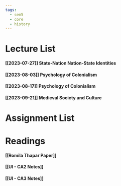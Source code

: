 ```yaml
---
tags:
  - sem5
  - core
  - history
---
```


Lecture List
==
#### [[2023-07-27]] State-Nation Nation-State Identities
#### [[2023-08-03]] Psychology of Colonialism
#### [[2023-08-17]] Psychology of Colonialism 
#### [[2023-09-21]] Medieval Society and Culture
Assignment List
==

Readings
==
#### [[Romila Thapar Paper]]
#### [[UI - CA2 Notes]] 
#### [[UI - CA3 Notes]]
